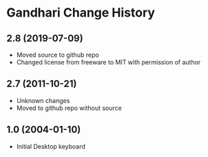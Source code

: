 Gandhari Change History
====================

2.8 (2019-07-09)
----------------
* Moved source to github repo
* Changed license from freeware to MIT with permission of author

2.7 (2011-10-21)
----------------
* Unknown changes
* Moved to github repo without source

1.0 (2004-01-10)
----------------------
* Initial Desktop keyboard
